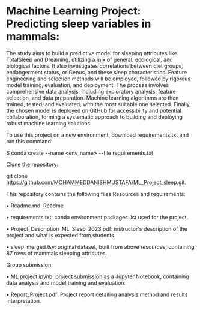 # Machine Learning Project: Predicting sleep variables in mammals:

The study aims to build a predictive model for sleeping attributes like TotalSleep and Dreaming, utilizing a mix of general, ecological, and biological factors. It also investigates correlations between diet groups, endangerment status, or Genus, and these sleep characteristics. Feature engineering and selection methods will be employed, followed by rigorous model training, evaluation, and deployment. The process involves comprehensive data analysis, including exploratory analysis, feature selection, and data preparation. Machine learning algorithms are then trained, tested, and evaluated, with the most suitable one selected. Finally, the chosen model is deployed on GitHub for accessibility and potential collaboration, forming a systematic approach to building and deploying robust machine learning solutions.

To use this project on a new environment, download requirements.txt and run this command:

$ conda create --name <env_name> --file requirements.txt

Clone the repository:

git clone https://github.com/MOHAMMEDDANISHMUSTAFA/ML_Project_sleep.git.

This repository contains the following files Resources and requirements:

• Readme.md: Readme

• requirements.txt: conda environment packages list used for the project.

• Project_Description_ML_Sleep_2023.pdf: instructor's description of the project and what is expected from students.

• sleep_merged.tsv: original dataset, built from above resources, containing 87 rows of mammals sleeping attributes.

Group submission:

• ML project.ipynb: project submission as a Jupyter Notebook, containing data analysis and model training and evaluation.

• Report_Project.pdf: Project report detailing analysis method and results interpretation.

